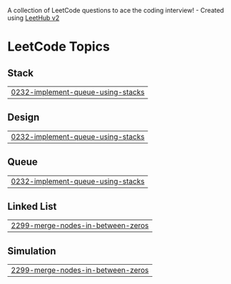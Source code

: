 A collection of LeetCode questions to ace the coding interview! - Created using [LeetHub v2](https://github.com/arunbhardwaj/LeetHub-2.0)
<!---LeetCode Topics Start-->
# LeetCode Topics
## Stack
|  |
| ------- |
| [0232-implement-queue-using-stacks](https://github.com/Ash-codes18/Cpp_DSA/tree/master/0232-implement-queue-using-stacks) |
## Design
|  |
| ------- |
| [0232-implement-queue-using-stacks](https://github.com/Ash-codes18/Cpp_DSA/tree/master/0232-implement-queue-using-stacks) |
## Queue
|  |
| ------- |
| [0232-implement-queue-using-stacks](https://github.com/Ash-codes18/Cpp_DSA/tree/master/0232-implement-queue-using-stacks) |
## Linked List
|  |
| ------- |
| [2299-merge-nodes-in-between-zeros](https://github.com/Ash-codes18/Cpp_DSA/tree/master/2299-merge-nodes-in-between-zeros) |
## Simulation
|  |
| ------- |
| [2299-merge-nodes-in-between-zeros](https://github.com/Ash-codes18/Cpp_DSA/tree/master/2299-merge-nodes-in-between-zeros) |
<!---LeetCode Topics End-->